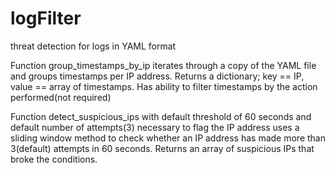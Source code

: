 # logFilter
threat detection for logs in YAML format

Function group_timestamps_by_ip iterates through a copy of the YAML file and groups timestamps per IP address. Returns a dictionary; key == IP, value == array of timestamps. Has ability to filter timestamps by the action performed(not required)

Function detect_suspicious_ips with default threshold of 60 seconds and default number of attempts(3) necessary to flag the IP address uses a sliding window method to check whether an IP address has made more than 3(default) attempts in 60 seconds. Returns an array of suspicious IPs that broke the conditions.


